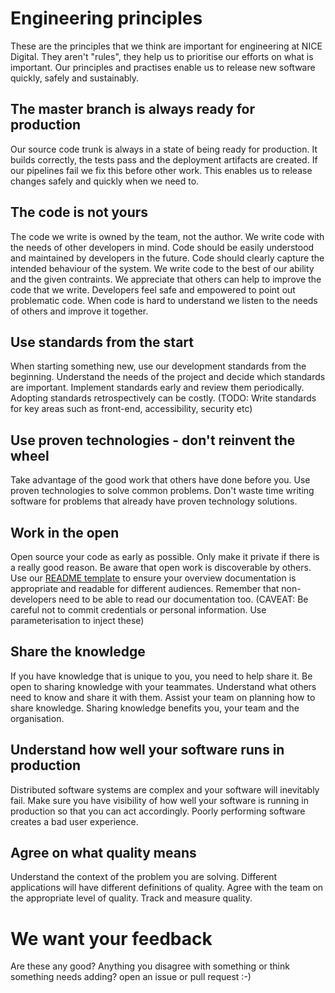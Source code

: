 # Engineering principles

 These are the principles that we think are important for engineering at NICE Digital. They aren't "rules", they help us to prioritise our efforts on what is important.  Our principles and practises enable us to release new software quickly, safely and sustainably. 

 ## The master branch is always ready for production
Our source code trunk is always in a state of being ready for production.  It builds correctly, the tests pass and the deployment artifacts are created.  If our pipelines fail we fix this before other work.  This enables us to release changes safely and quickly when we need to.

 ## The code is not yours
 The code we write is owned by the team, not the author.  We write code with the needs of other developers in mind.  Code should be easily understood and maintained by developers in the future.  Code should clearly capture the intended behaviour of the system.  We write code to the best of our ability and the given contraints.  We appreciate that others can help to improve the code that we write.  Developers feel safe and empowered to point out problematic code.  When code is hard to understand we listen to the needs of others and improve it together.  

 ## Use standards from the start
 When starting something new, use our development standards from the beginning.  Understand the needs of the project and decide which standards are important.  Implement standards early and review them periodically.  Adopting standards retrospectively can be costly.  (TODO: Write standards for key areas such as front-end, accessibility, security etc)

 ## Use proven technologies - don't reinvent the wheel
Take advantage of the good work that others have done before you.  Use proven technologies to solve common problems. Don't waste time writing software for problems that already have proven technology solutions.  

 ## Work in the open
 Open source your code as early as possible.  Only make it private if there is a really good reason.  Be aware that open work is discoverable by others.  Use our [README template](example-readme.md) to ensure your overview documentation is appropriate and readable for different audiences.  Remember that non-developers need to be able to read our documentation too.
 (CAVEAT: Be careful not to commit credentials or personal information.  Use parameterisation to inject these)

 ## Share the knowledge
 If you have knowledge that is unique to you, you need to help share it.  Be open to sharing knowledge with your teammates.  Understand what others need to know and share it with them.  Assist your team on planning how to share knowledge.  Sharing knowledge benefits you, your team and the organisation.  

 ## Understand how well your software runs in production
 Distributed software systems are complex and your software will inevitably fail.  Make sure you have visibility of how well your software is running in production so that you can act accordingly.  Poorly performing software creates a bad user experience. 

 ## Agree on what quality means
 Understand the context of the problem you are solving.  Different applications will have different definitions of quality.  Agree with the team on the appropriate level of quality.  Track and measure quality.         

# We want your feedback
Are these any good? Anything you disagree with something or think something needs adding? open an issue or pull request :-)
